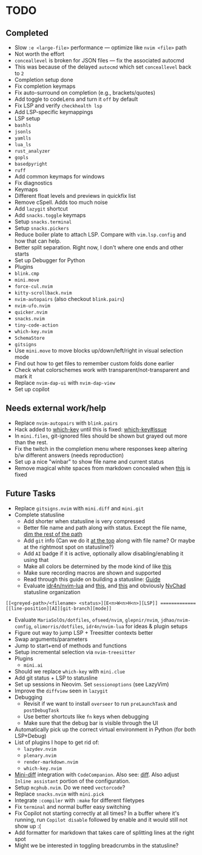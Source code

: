 # TODO

## Completed

- Slow `:e <large-file>` performance — optimize like `nvim <file>` path
- Not worth the effort
- `conceallevel` is broken for JSON files — fix the associated autocmd
- This was because of the delayed `autocmd` which set `conceallevel` back to `2`
- Completion setup done
- Fix completion keymaps
- Fix auto-surround on completion (e.g., brackets/quotes)
- Add toggle to codeLens and turn it `off` by default
- Fix LSP and verify `checkhealth lsp`
- Add LSP-specific keymappings
- LSP setup
- `bashls`
- `jsonls`
- `yamlls`
- `lua_ls`
- `rust_analyzer`
- `gopls`
- `basedpyright`
- `ruff`
- Add common keymaps for windows
- Fix diagnostics
- Keymaps
- Different float levels and previews in quickfix list
- Remove cSpell. Adds too much noise
- Add `lazygit` shortcut
- Add `snacks.toggle` keymaps
- Setup `snacks.terminal`
- Setup `snacks.pickers`
- Reduce boiler plate to attach LSP. Compare with `vim.lsp.config` and how
  that can help.
- Better split separation. Right now, I don't where one ends and other starts
- Set up Debugger for Python
- Plugins
- `blink.cmp`
- `mini.move`
- `force-cul.nvim`
- `kitty-scrollback.nvim`
- `nvim-autopairs` (also checkout `blink.pairs`)
- `nvim-ufo.nvim`
- `quicker.nvim`
- `snacks.nvim`
- `tiny-code-action`
- `which-key.nvim`
- `SchemaStore`
- `gitsigns`
- Use `mini.move` to move blocks up/down/left/right in visual selection mode
- Find out how to get files to remember custom folds done earlier
- Check what colorschemes work with transparent/not-transparent and mark it
- Replace `nvim-dap-ui` with `nvim-dap-view`
- Set up copilot

## Needs external work/help

- Replace `nvim-autopairs` with `blink.pairs`
- Hack added to [which-key](./lua/plugins/which-key.lua) until this is fixed: [which-key#issue][6]
- In `mini.files`, git-ignored files should be shown but grayed out more than
  the rest.
- Fix the twitch in the completion menu where responses keep altering b/w
  different answers (needs reproduction)
- Set up a nice "winbar" to show file name and current status
- Remove magical white spaces from markdown concealed when [this][5] is fixed

## Future Tasks

- Replace `gitsigns.nvim` with `mini.diff` and `mini.git`
- Complete statusline
  - Add shorter when statusline is very compressed
  - Better file name and path along with status. Except the file name, [dim the rest of the path][2]
  - Add `git` info (Can we do it [at the top][1] along with file name? Or maybe at the rightmost spot on statusline?)
  - Add `AI` badge if it is active, optionally allow disabling/enabling it using
    that
  - Make all colors be determined by the mode kind of like [this][7]
  - Make sure recording macros are shown and supported
  - Read through this guide on building a statusline: [Guide][11]
  - Evaluate [idr4n/nvim-lua][9] and [this][8], and [this][10] and obviously [NvChad][12] statusline organization

```text
[[<greyed-path>/<filename> <status>][E<n>W<n>H<n>][LSP]] ============= [[line-position][AI][git-branch][mode]]
```

- Evaluate `MariaSolOs/dotfiles`, `ofseed/nvim`, `glepnir/nvim`, `jdhao/nvim-config`,
  `olimorris/dotfiles`, `idr4n/nvim-lua` for ideas & plugin setups
- Figure out way to jump LSP + Treesitter contexts better
- Swap arguments/parameters
- Jump to start+end of methods and functions
- Setup incremental selection via `nvim-treesitter`
- Plugins
  - `mini.ai`
- Should we replace `which-key` with `mini.clue`
- Add git status + LSP to statusline
- Set up sessions in Neovim. Set `sessionoptions` (see LazyVim)
- Improve the `diffview` seen in `lazygit`
- Debugging
  - Revisit if we want to install `overseer` to run `preLaunchTask` and `postDebugTask`
  - Use better shortcuts like `fn` keys when debugging
  - Make sure that the debug bar is visible through the UI
- Automatically pick up the correct virtual environment in Python (for both LSP+Debug)
- List of plugins I hope to get rid of:
  - `lazydev.nvim`
  - `plenary.nvim`
  - `render-markdown.nvim`
  - `which-key.nvim`
- [Mini-diff][3] integration with `CodeCompanion`. Also see: [diff][4]. Also
  adjust `Inline assistant` portion of the configuration.
- Setup `mcphub.nvim`. Do we need `vectorcode`?
- Replace `snacks.nvim` with `mini.pick`
- Integrate `:compiler` with `:make` for different filetypes
- Fix `terminal` and normal buffer easy switching
- Fix Copilot not starting correctly at all times? In a buffer where it's running,
  run `Copilot disable` followed by enable and it would still not show up :(
- Add formatter for markdown that takes care of splitting lines at the right spot
- Might we be interested in toggling breadcrumbs in the statusline?

[1]: https://www.reddit.com/media?url=https%3A%2F%2Fpreview.redd.it%2Fshow-me-your-statusline-v0-5r9nu6in6nyc1.png%3Fwidth%3D1922%26auto%3Dwebp%26s%3D0299ed5e1aa95b52ebb4c468b4a1a60a1d1127ae
[2]: https://www.reddit.com/media?url=https%3A%2F%2Fpreview.redd.it%2Fshow-me-your-statusline-v0-vmw6cl41snyc1.png%3Fwidth%3D1876%26auto%3Dwebp%26s%3D07ff31e7f74331dbe074d23d7dac2cf2cbe45da8
[3]: https://codecompanion.olimorris.dev/installation.html#mini-diff
[4]: https://codecompanion.olimorris.dev/configuration/chat-buffer.html#diff
[5]: https://github.com/neovim/neovim/issues/14409
[6]: https://github.com/folke/which-key.nvim/issues/967
[7]: https://imgur.com/a/UVdilYc
[8]: https://github.com/rezhaTanuharja/minimalistNVIM
[9]: https://github.com/idr4n/nvim-lua
[10]: https://github.com/strash/everybody-wants-that-line.nvim
[11]: https://github.com/OXY2DEV/bars.nvim/wiki/Guide_Statusline
[12]: https://github.com/NvChad/ui/blob/v2.0/lua/nvchad/statusline/default.lua
